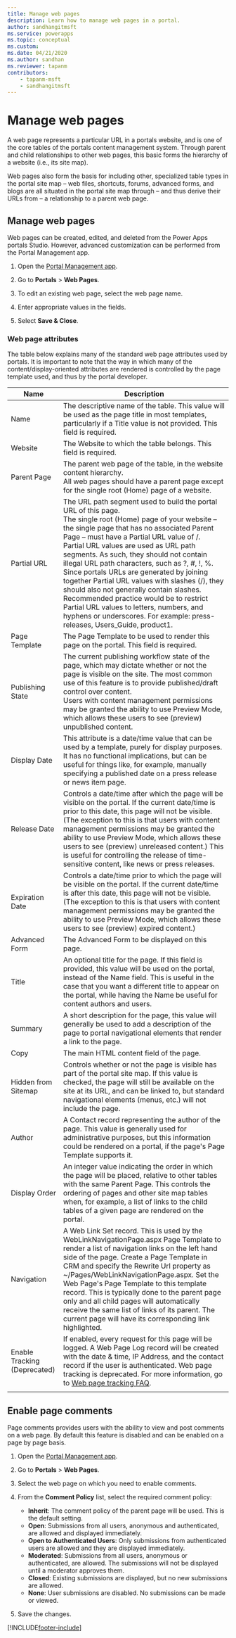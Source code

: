 ```yaml
---
title: Manage web pages
description: Learn how to manage web pages in a portal.
author: sandhangitmsft
ms.service: powerapps
ms.topic: conceptual
ms.custom: 
ms.date: 04/21/2020
ms.author: sandhan
ms.reviewer: tapanm
contributors:
    - tapanm-msft
    - sandhangitmsft
---
```


# Manage web pages

A web page represents a particular URL in a portals website, and is one of the core tables of the portals content management system. Through parent and child relationships to other web pages, this basic forms the hierarchy of a website (i.e., its site map).

Web pages also form the basis for including other, specialized table types in the portal site map – web files, shortcuts, forums, advanced forms, and blogs are all situated in the portal site map through – and thus derive their URLs from – a relationship to a parent web page.

## Manage web pages

Web pages can be created, edited, and deleted from the Power Apps portals Studio. However, advanced customization can be performed from the Portal Management app.  

1. Open the [Portal Management app](configure-portal.md).

2. Go to **Portals** > **Web Pages**.

3. To edit an existing web page, select the web page name.

4. Enter appropriate values in the fields.

5. Select **Save & Close**.

### Web page attributes

The table below explains many of the standard web page attributes used by portals. It is important to note that the way in which many of the content/display-oriented attributes are rendered is controlled by the page template used, and thus by the portal developer.


|        Name         |                                                                                                                                                                                                                                                                                                                                   Description                                                                                                                                                                                                                                                                                                                                   |
|---------------------|---------------------------------------------------------------------------------------------------------------------------------------------------------------------------------------------------------------------------------------------------------------------------------------------------------------------------------------------------------------------------------------------------------------------------------------------------------------------------------------------------------------------------------------------------------------------------------------------------------------------------------------------------------------------------------|
|        Name         |                                                                                                                                                                                                                                                     The descriptive name of the table. This value will be used as the page title in most templates, particularly if a Title value is not provided. This field is required.                                                                                                                                                                                                                                                     |
|       Website       |                                                                                                                                                                                                                                                                                                        The Website to which the table belongs. This field is required.                                                                                                                                                                                                                                                                                                         |
|     Parent Page     |                                                                                                                                                                                                                                                      The parent web page of the table, in the website content hierarchy. <br>All web pages should have a parent page except for the single root (Home) page of a website.                                                                                                                                                                                                                                                      |
|     Partial URL     | The URL path segment used to build the portal URL of this page. <br>The single root (Home) page of your website – the single page that has no associated Parent Page – must have a Partial URL value of /.<br>Partial URL values are used as URL path segments. As such, they should not contain illegal URL path characters, such as ?, #, !, %. Since portals URLs are generated by joining together Partial URL values with slashes (/), they should also not generally contain slashes. Recommended practice would be to restrict Partial URL values to letters, numbers, and hyphens or underscores. For example: press-releases, Users_Guide, product1. |
|    Page Template    |                                                                                                                                                                                                                                                                                             The Page Template to be used to render this page on the portal. This field is required.                                                                                                                                                                                                                                                                                             |
|  Publishing State   |                                                                                                                                                 The current publishing workflow state of the page, which may dictate whether or not the page is visible on the site. The most common use of this feature is to provide published/draft control over content.<br>Users with content management permissions may be granted the ability to use Preview Mode, which allows these users to see (preview) unpublished content.                                                                                                                                                  |
|    Display Date     |                                                                                                                                                                                                         This attribute is a date/time value that can be used by a template, purely for display purposes. It has no functional implications, but can be useful for things like, for example, manually specifying a published date on a press release or news item page.                                                                                                                                                                                                          |
|    Release Date     |                                                                                                             Controls a date/time after which the page will be visible on the portal. If the current date/time is prior to this date, this page will not be visible. (The exception to this is that users with content management permissions may be granted the ability to use Preview Mode, which allows these users to see (preview) unreleased content.) This is useful for controlling the release of time-sensitive content, like news or press releases.                                                                                                              |
|   Expiration Date   |                                                                                                                                                                Controls a date/time prior to which the page will be visible on the portal. If the current date/time is after this date, this page will not be visible. (The exception to this is that users with content management permissions may be granted the ability to use Preview Mode, which allows these users to see (preview) expired content.)                                                                                                                                                                 |
|      Advanced Form       |                                                                                                                                                                                                                                                                                                                   The Advanced Form to be displayed on this page.                                                                                                                                                                                                                                                                                                                    |
|        Title        |                                                                                                                                                                   An optional title for the page. If this field is provided, this value will be used on the portal, instead of the Name field. This is useful in the case that you want a different title to appear on the portal, while having the Name be useful for content authors and users.                                                                                                                                                                   |
|       Summary       |                                                                                                                                                                                                                                                      A short description for the page, this value will generally be used to add a description of the page to portal navigational elements that render a link to the page.                                                                                                                                                                                                                                                       |
|        Copy         |                                                                                                                                                                                                                                                                                                                    The main HTML content field of the page.                                                                                                                                                                                                                                                                                                                     |
| Hidden from Sitemap |                                                                                                                                                                                                        Controls whether or not the page is visible has part of the portal site map. If this value is checked, the page will still be available on the site at its URL, and can be linked to, but standard navigational elements (menus, etc.) will not include the page.                                                                                                                                                                                                        |
|       Author        |                                                                                                                                                                                                                                  A Contact record representing the author of the page. This value is generally used for administrative purposes, but this information could be rendered on a portal, if the page's Page Template supports it.                                                                                                                                                                                                                                   |
|    Display Order    |                                                                                                                                                                                       An integer value indicating the order in which the page will be placed, relative to other tables with the same Parent Page. This controls the ordering of pages and other site map tables when, for example, a list of links to the child tables of a given page are rendered on the portal.                                                                                                                                                                                        |
|     Navigation      |                                                                       A Web Link Set record. This is used by the WebLinkNavigationPage.aspx Page Template to render a list of navigation links on the left hand side of the page. Create a Page Template in CRM and specify the Rewrite Url property as ~/Pages/WebLinkNavigationPage.aspx. Set the Web Page's Page Template to this template record. This is typically done to the parent page only and all child pages will automatically receive the same list of links of its parent. The current page will have its corresponding link highlighted.                                                                        |
|   Enable Tracking (Deprecated)  |                                                                                                                                                                                                                                              If enabled, every request for this page will be logged. A Web Page Log record will be created with the date & time, IP Address, and the contact record if the user is authenticated. Web page tracking is deprecated. For more information, go to [Web page tracking FAQ](../admin/portal-checker-analysis.md#web-page-tracking-enabled).                                                                                                                                                                                                                                               |
|                     |                                                                                                                                                                                                                                                                                                                                                                                                                                                                                                                                                                                                                                                                                 |

## Enable page comments

Page comments provides users with the ability to view and post comments on a web page. By default this feature is disabled and can be enabled on a page by page basis.

1. Open the [Portal Management app](configure-portal.md).

2. Go to **Portals** > **Web Pages**.

3. Select the web page on which you need to enable comments.

4. From the **Comment Policy** list, select the required comment policy:
   - **Inherit**: The comment policy of the parent page will be used. This is the default setting.
   - **Open**: Submissions from all users, anonymous and authenticated, are allowed and displayed immediately.
   - **Open to Authenticated Users**: Only submissions from authenticated users are allowed and they are displayed immediately.
   - **Moderated**: Submissions from all users, anonymous or authenticated, are allowed. The submissions will not be displayed until a moderator approves them.
   - **Closed**: Existing submissions are displayed, but no new submissions are allowed.
   - **None**: User submissions are disabled. No submissions can be made or viewed.

5. Save the changes.


[!INCLUDE[footer-include](../../../includes/footer-banner.md)]